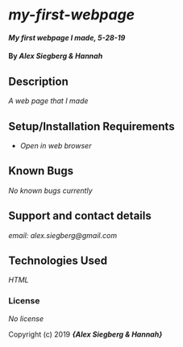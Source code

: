 # _my-first-webpage_

#### _My first webpage I made, 5-28-19_

#### By _**Alex Siegberg & Hannah**_

## Description

_A web page that I made_

## Setup/Installation Requirements

* _Open in web browser_

## Known Bugs

_No known bugs currently_

## Support and contact details

_email: alex.siegberg@gmail.com_

## Technologies Used

_HTML_

### License

*No license*

Copyright (c) 2019 **_{Alex Siegberg & Hannah}_**
